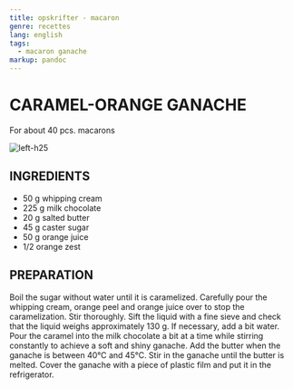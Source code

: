 ```yaml
---
title: opskrifter - macaron
genre: recettes
lang: english
tags:
  - macaron ganache
markup: pandoc
---
```


# CARAMEL-ORANGE GANACHE

For about 40 pcs. macarons

![](/home/fred/.repo/traductions/recettes/images/macaron_orange.jpg "left-h25")

## INGREDIENTS


- 50 g whipping cream
- 225 g milk chocolate
- 20 g salted butter
- 45 g caster sugar
- 50 g orange juice
- 1/2 orange zest

## PREPARATION

Boil the sugar without water until it is caramelized.
Carefully pour the whipping cream, orange peel and orange juice over to stop the caramelization.
Stir thoroughly.
Sift the liquid with a fine sieve and check that the liquid weighs approximately 130 g.
If necessary, add a bit water.
Pour the caramel into the milk chocolate a bit at a time while stirring constantly to achieve a soft and shiny ganache.
Add the butter when the ganache is between 40°C and 45°C.
Stir in the ganache until the butter is melted.
Cover the ganache with a piece of plastic film and put it in the refrigerator.

